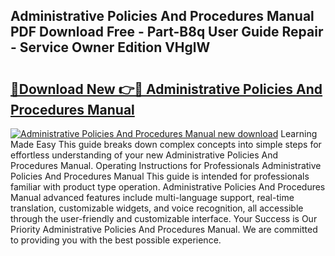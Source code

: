 ## Administrative Policies And Procedures Manual PDF Download Free - Part-B8q User Guide Repair - Service Owner Edition VHglW

# <h2><a href="http://bc13121.oget.top/?id=Administrative+Policies+And+Procedures+Manual">🔗Download New 👉🔴 Administrative Policies And Procedures Manual</a></h2>

[![Administrative Policies And Procedures Manual new download](https://i.imgur.com/5g1atiW.png)](http://bc13121.oget.top/?id=Administrative+Policies+And+Procedures+Manual)
Learning Made Easy This guide breaks down complex concepts into simple steps for effortless understanding of your new Administrative Policies And Procedures Manual. Operating Instructions for Professionals Administrative Policies And Procedures Manual This guide is intended for professionals familiar with product type operation. Administrative Policies And Procedures Manual advanced features include multi-language support, real-time translation, customizable widgets, and voice recognition, all accessible through the user-friendly and customizable interface. Your Success is Our Priority Administrative Policies And Procedures Manual. We are committed to providing you with the best possible experience.
